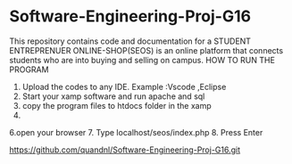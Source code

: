 # Software-Engineering-Proj-G16
This repository contains code and documentation for a STUDENT ENTREPRENUER ONLINE-SHOP(SEOS) is an online platform that  connects students who are into buying and selling on campus.
HOW TO RUN THE PROGRAM
1. Upload the codes to any IDE.
Example :Vscode ,Eclipse 
2. Start your xamp software 
and run apache and sql
4. copy the program files to htdocs folder in the xamp 
5. 
6.open your browser
7. Type localhost/seos/index.php
8. Press Enter


https://github.com/quandnl/Software-Engineering-Proj-G16.git
